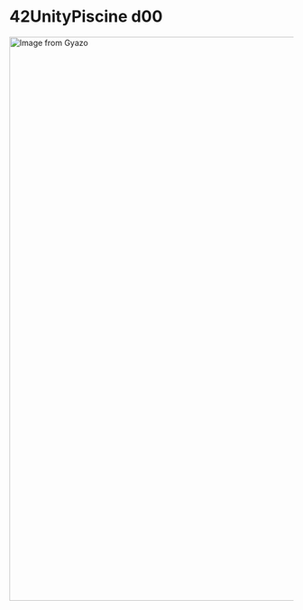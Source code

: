 # 42UnityPiscine d00

<a href="https://gyazo.com/a6b75612fefd27e666c2a3efe9097258"><img src="https://i.gyazo.com/a6b75612fefd27e666c2a3efe9097258.gif" alt="Image from Gyazo" width="1000"/></a>
